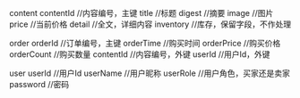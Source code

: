 content
	contentId  //内容编号，主键
	title      //标题
	digest     //摘要
	image      //图片
	price      //当前价格
	detail     //全文，详细内容
	inventory  //库存，保留字段，不作处理

order
	orderId    //订单编号，主键
	orderTime  //购买时间
	orderPrice //购买价格
	orderCount //购买数量
	contentId  //内容编号，外键
	userId     //用户Id，外键

user
	userId     //用户Id
	userName   //用户昵称
	userRole   //用户角色，买家还是卖家
	password   //密码

